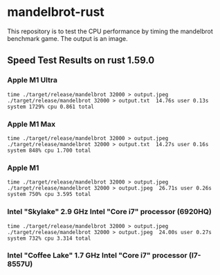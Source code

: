 # mandelbrot-rust
This repository is to test the CPU performance by timing the mandelbrot benchmark game. The output is an image.

## Speed Test Results on rust 1.59.0

### Apple M1 Ultra

```shell
time ./target/release/mandelbrot 32000 > output.jpeg
./target/release/mandelbrot 32000 > output.txt  14.76s user 0.13s system 1729% cpu 0.861 total
```

### Apple M1 Max

```shell
time ./target/release/mandelbrot 32000 > output.jpeg
./target/release/mandelbrot 32000 > output.txt  14.27s user 0.16s system 848% cpu 1.700 total
```

### Apple M1

```shell
time ./target/release/mandelbrot 32000 > output.jpeg
./target/release/mandelbrot 32000 > output.jpeg  26.71s user 0.26s system 750% cpu 3.595 total
```

### Intel "Skylake" 2.9 GHz Intel "Core i7" processor (6920HQ)

```shell
time ./target/release/mandelbrot 32000 > output.jpeg
./target/release/mandelbrot 32000 > output.jpeg  24.00s user 0.27s system 732% cpu 3.314 total
```

### Intel "Coffee Lake" 1.7 GHz Intel "Core i7" processor (I7-8557U)

```shell

```
